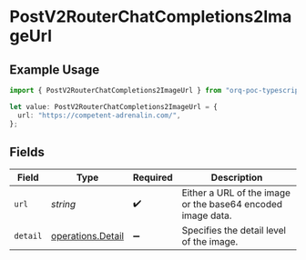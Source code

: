 # PostV2RouterChatCompletions2ImageUrl

## Example Usage

```typescript
import { PostV2RouterChatCompletions2ImageUrl } from "orq-poc-typescript/models/operations";

let value: PostV2RouterChatCompletions2ImageUrl = {
  url: "https://competent-adrenalin.com/",
};
```

## Fields

| Field                                                       | Type                                                        | Required                                                    | Description                                                 |
| ----------------------------------------------------------- | ----------------------------------------------------------- | ----------------------------------------------------------- | ----------------------------------------------------------- |
| `url`                                                       | *string*                                                    | :heavy_check_mark:                                          | Either a URL of the image or the base64 encoded image data. |
| `detail`                                                    | [operations.Detail](../../models/operations/detail.md)      | :heavy_minus_sign:                                          | Specifies the detail level of the image.                    |